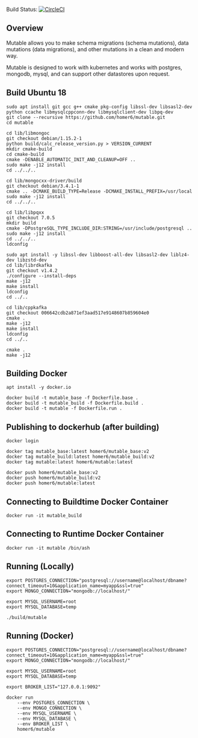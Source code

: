 
Build Status: [![CircleCI](https://circleci.com/gh/homer6/mutable.svg?style=svg)](https://circleci.com/gh/homer6/mutable)

Overview
--------

Mutable allows you to make schema migrations (schema mutations), data mutations (data migrations), and other mutations in a clean and modern way.

Mutable is designed to work with kubernetes and works with postgres, mongodb, mysql, and can support other datastores upon request.



Build Ubuntu 18
---------------

```
sudo apt install git gcc g++ cmake pkg-config libssl-dev libsasl2-dev python ccache libmysqlcppconn-dev libmysqlclient-dev libpq-dev
git clone --recursive https://github.com/homer6/mutable.git
cd mutable

cd lib/libmongoc
git checkout debian/1.15.2-1
python build/calc_release_version.py > VERSION_CURRENT
mkdir cmake-build
cd cmake-build
cmake -DENABLE_AUTOMATIC_INIT_AND_CLEANUP=OFF ..
sudo make -j12 install
cd ../../..

cd lib/mongocxx-driver/build
git checkout debian/3.4.1-1
cmake .. -DCMAKE_BUILD_TYPE=Release -DCMAKE_INSTALL_PREFIX=/usr/local
sudo make -j12 install
cd ../../..

cd lib/libpqxx
git checkout 7.0.5
mkdir build
cmake -DPostgreSQL_TYPE_INCLUDE_DIR:STRING=/usr/include/postgresql ..
sudo make -j12 install
cd ../../..
ldconfig

sudo apt install -y libssl-dev libboost-all-dev libsasl2-dev liblz4-dev libzstd-dev
cd lib/librdkafka
git checkout v1.4.2
./configure --install-deps
make -j12
make install
ldconfig
cd ../..

cd lib/cppkafka
git checkout 006642cdb2a871ef3aad517e9148607b859604e0
cmake .
make -j12
make install
ldconfig
cd ../..

cmake .
make -j12
```


Building Docker
---------------

```
apt install -y docker.io

docker build -t mutable_base -f Dockerfile.base .
docker build -t mutable_build -f Dockerfile.build .
docker build -t mutable -f Dockerfile.run .
```

Publishing to dockerhub (after building)
----------------------------------------

```
docker login

docker tag mutable_base:latest homer6/mutable_base:v2
docker tag mutable_build:latest homer6/mutable_build:v2
docker tag mutable:latest homer6/mutable:latest

docker push homer6/mutable_base:v2
docker push homer6/mutable_build:v2
docker push homer6/mutable:latest
```



Connecting to Buildtime Docker Container
--------------------------------------

```
docker run -it mutable_build
```


Connecting to Runtime Docker Container
--------------------------------------

```
docker run -it mutable /bin/ash
```







Running (Locally)
-----------------

```
export POSTGRES_CONNECTION="postgresql://username@localhost/dbname?connect_timeout=10&application_name=myapp&ssl=true"
export MONGO_CONNECTION="mongodb://localhost/"

export MYSQL_USERNAME=root
export MYSQL_DATABASE=temp

./build/mutable
```



Running (Docker)
----------------

```
export POSTGRES_CONNECTION="postgresql://username@localhost/dbname?connect_timeout=10&application_name=myapp&ssl=true"
export MONGO_CONNECTION="mongodb://localhost/"

export MYSQL_USERNAME=root
export MYSQL_DATABASE=temp

export BROKER_LIST="127.0.0.1:9092"

docker run
	--env POSTGRES_CONNECTION \
	--env MONGO_CONNECTION \
	--env MYSQL_USERNAME \
	--env MYSQL_DATABASE \
	--env BROKER_LIST \	
	homer6/mutable 
```
